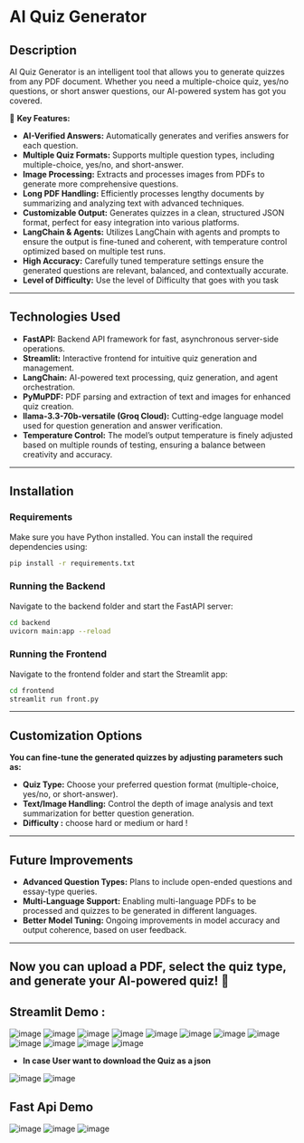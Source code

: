 # AI Quiz Generator

## Description
AI Quiz Generator is an intelligent tool that allows you to generate quizzes from any PDF document. Whether you need a multiple-choice quiz, yes/no questions, or short answer questions, our AI-powered system has got you covered.

🚀 **Key Features:**
- **AI-Verified Answers:** Automatically generates and verifies answers for each question.
- **Multiple Quiz Formats:** Supports multiple question types, including multiple-choice, yes/no, and short-answer.
- **Image Processing:** Extracts and processes images from PDFs to generate more comprehensive questions.
- **Long PDF Handling:** Efficiently processes lengthy documents by summarizing and analyzing text with advanced techniques.
- **Customizable Output:** Generates quizzes in a clean, structured JSON format, perfect for easy integration into various platforms.
- **LangChain & Agents:** Utilizes LangChain with agents and prompts to ensure the output is fine-tuned and coherent, with temperature control optimized based on multiple test runs.
- **High Accuracy:** Carefully tuned temperature settings ensure the generated questions are relevant, balanced, and contextually accurate.
- **Level of Difficulty:** Use the level of Difficulty that goes with you task

---

## Technologies Used
- **FastAPI:** Backend API framework for fast, asynchronous server-side operations.
- **Streamlit:** Interactive frontend for intuitive quiz generation and management.
- **LangChain:** AI-powered text processing, quiz generation, and agent orchestration.
- **PyMuPDF:** PDF parsing and extraction of text and images for enhanced quiz creation.
- **llama-3.3-70b-versatile (Groq Cloud):** Cutting-edge language model used for question generation and answer verification.
- **Temperature Control:** The model’s output temperature is finely adjusted based on multiple rounds of testing, ensuring a balance between creativity and accuracy.

---

## Installation

### Requirements
Make sure you have Python installed. You can install the required dependencies using:

```bash
pip install -r requirements.txt
```

### Running the Backend
Navigate to the backend folder and start the FastAPI server:
```bash
cd backend
uvicorn main:app --reload
```

### Running the Frontend
Navigate to the frontend folder and start the Streamlit app:
```bash
cd frontend
streamlit run front.py
```
---
## Customization Options
**You can fine-tune the generated quizzes by adjusting parameters such as:**

- **Quiz Type:** Choose your preferred question format (multiple-choice, yes/no, or short-answer).
- **Text/Image Handling:** Control the depth of image analysis and text summarization for better question generation.
- **Difficulty :** choose hard or medium or hard ! 
---
## Future Improvements
- **Advanced Question Types:** Plans to include open-ended questions and essay-type queries.
- **Multi-Language Support:** Enabling multi-language PDFs to be processed and quizzes to be generated in different languages.
- **Better Model Tuning:** Ongoing improvements in model accuracy and output coherence, based on user feedback.
---
Now you can upload a PDF, select the quiz type, and generate your AI-powered quiz! 🎉
---

## Streamlit Demo : 

![image](https://github.com/user-attachments/assets/40f73605-7adb-4af4-95ce-102b97bf2a9e)
![image](https://github.com/user-attachments/assets/3d405174-2fca-4299-b2a7-0c08725c240e)
![image](https://github.com/user-attachments/assets/b5ee21e5-1491-496e-acb1-e3e707379a2c)
![image](https://github.com/user-attachments/assets/a3b94f52-256a-40de-ac1c-3bede17f95ce)
![image](https://github.com/user-attachments/assets/49245226-5018-4a49-85da-cebede94dc3c)
![image](https://github.com/user-attachments/assets/c3253d31-25c4-44d9-b5e2-214dc88faf76)
![image](https://github.com/user-attachments/assets/cc9f5f2c-e3b1-4b2c-bdb6-2984b54e175a)
![image](https://github.com/user-attachments/assets/aebec3f5-b159-475a-9b1d-25dd8a785801)
![image](https://github.com/user-attachments/assets/ea043c77-aef5-4bc0-ba7d-ccd03e5b9ada)
![image](https://github.com/user-attachments/assets/4504e399-2ce4-44ee-821b-6eab38fb3c63)
![image](https://github.com/user-attachments/assets/f2f8ef84-19df-4277-a9c6-0a8e8c4fcf87)
![image](https://github.com/user-attachments/assets/7bf5bbfc-8d92-4662-a116-3b7ed5a5e720)

- **In case User want to download the Quiz as a json**
  
![image](https://github.com/user-attachments/assets/4b478b1c-f7e1-4bd8-862c-c07a3ab92dfe)
![image](https://github.com/user-attachments/assets/3358e80e-7d6a-4ddc-90fe-a3256d7b81ff)

## Fast Api Demo
![image](https://github.com/user-attachments/assets/b0f90e07-c7ba-4390-a58d-09861664b9e6)
![image](https://github.com/user-attachments/assets/50948e00-7ecb-47e6-9a47-6415ecd19276)
![image](https://github.com/user-attachments/assets/b367ea0f-849f-468f-8de2-160f94f41304)
















